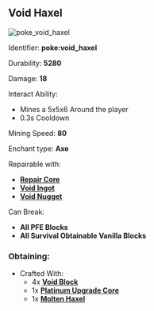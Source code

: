 ## Void Haxel
![poke_void_haxel](https://github.com/ItsMePok/PFE/assets/136857747/553774ac-9107-48dd-9a7b-21c0447c2e20)

Identifier: **poke:void_haxel**

Durability: **5280**

Damage: **18**

Interact Ability:
* Mines a 5x5x6 Around the player
* 0.3s Cooldown

Mining Speed: **80**

Enchant type: **Axe**

Repairable with:
* **[Repair Core](https://github.com/ItsMePok/PFE/wiki/Repair-Core)**
* **[Void Ingot](https://github.com/ItsMePok/PFE/wiki/Void-Ingot)**
* **[Void Nugget](https://github.com/ItsMePok/PFE/wiki/Void-Nugget)**

Can Break:
* **All PFE Blocks**
* **All Survival Obtainable Vanilla Blocks**

### Obtaining:
* Crafted With:
    * 4x **[Void Block](https://github.com/ItsMePok/PFE/wiki/Void-Block)**
    * 1x **[Platinum Upgrade Core](https://github.com/ItsMePok/PFE/wiki/Platinum-Upgrade-Core)**
    * 1x **[Molten Haxel](https://github.com/ItsMePok/PFE/wiki/Molten-Haxel)**